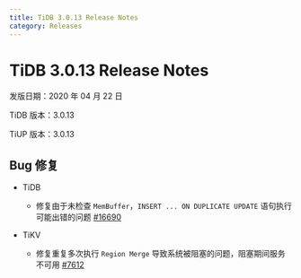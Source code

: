 ```yaml
---
title: TiDB 3.0.13 Release Notes
category: Releases
---
```


# TiDB 3.0.13 Release Notes

发版日期：2020 年 04 月 22 日

TiDB 版本：3.0.13

TiUP 版本：3.0.13

## Bug 修复

+ TiDB

    - 修复由于未检查 `MemBuffer`，`INSERT ... ON DUPLICATE UPDATE` 语句执行可能出错的问题 [#16690](https://github.com/pingcap/tidb/pull/16690)

+ TiKV

    - 修复重复多次执行 `Region Merge` 导致系统被阻塞的问题，阻塞期间服务不可用 [#7612](https://github.com/tikv/tikv/pull/7612)
